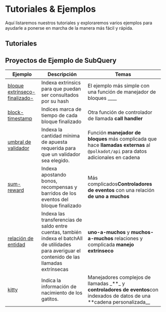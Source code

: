# Tutoriales & Ejemplos

Aquí listaremos nuestros tutoriales y exploraremos varios ejemplos para ayudarle a ponerse en marcha de la manera más fácil y rápida.

## Tutoriales

## Proyectos de Ejemplo de SubQuery

| Ejemplo                                                                                           | Descripción                                                                                                                                        | Temas                                                                                                                              |
| ------------------------------------------------------------------------------------------------- | -------------------------------------------------------------------------------------------------------------------------------------------------- | ---------------------------------------------------------------------------------------------------------------------------------- |
| [bloque extrínseco-finalizado-](https://github.com/subquery/tutorials-extrinsic-finalised-blocks) | Indexa extrinsics para que puedan ser consultados por su hash                                                                                      | El ejemplo más simple con una función de manejador de bloques \_\_\_\_                                                             |
| [block-timestamp](https://github.com/subquery/tutorials-block-timestamp)                          | Indices marca de tiempo de cada bloque finalizado                                                                                                  | Otra función de controlador de llamada **call handler**                                                                            |
| [umbral de validador](https://github.com/subquery/tutorials-validator-threshold)                  | Indexa la cantidad mínima de apuesta requerida para que un validador sea elegido.                                                                  | Función **manejador de bloques** más complicada que hace **llamadas externas** al `@polkadot/api` para datos adicionales en cadena |
| [sum-reward](https://github.com/subquery/tutorials-sum-reward)                                    | Indexa apostando bonos, recompensas y barridos de los eventos del bloque finalizado                                                                | Más complicados**Controladores de eventos** con una relación **de uno a muchos**                                                   |
| [relación de entidad](https://github.com/subquery/tutorials-entity-relations)                     | Indexa las transferencias de saldo entre cuentas, también indexa el batchAll de utilidades para averiguar el contenido de las llamadas extrínsecas | **uno-a-muchos** y **muchos-a-muchos** relaciones y complicada **manejo extrínseco**                                               |
| [kitty](https://github.com/subquery/tutorials-kitty-chain)                                        | Indica la información de nacimiento de los gatitos.                                                                                                | Manejadores complejos de llamadas \_**\_ y **controladores de eventos**con indexados de datos de una **cadena personalizada\_\_    |
